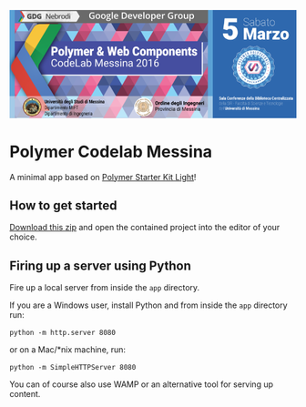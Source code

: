![Polymer Codelab Messina](banner.png)

# Polymer Codelab Messina

A minimal app based on [Polymer Starter Kit Light](https://developers.google.com/web/tools/polymer-starter-kit/)!

## How to get started

[Download this zip](https://github.com/Granze/polymer-codelab-messina/archive/start.zip) and open the contained project into the editor of your choice.

## Firing up a server using Python

Fire up a local server from inside the `app` directory.

If you are a Windows user, install Python and from inside the `app` directory run:

```
python -m http.server 8080
```

or on a Mac/*nix machine, run:

```
python -m SimpleHTTPServer 8080
```

You can of course also use WAMP or an alternative tool for serving up content.
